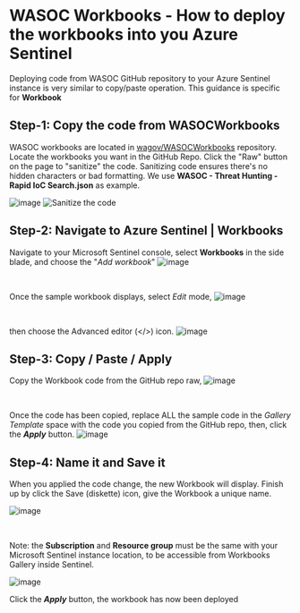# WASOC Workbooks - How to deploy the workbooks into you Azure Sentinel
Deploying code from WASOC GitHub repository to your Azure Sentinel instance is very similar to copy/paste operation. This guidance is specific for **Workbook**


## Step-1: Copy the code from WASOCWorkbooks
WASOC workbooks are located in [wagov/WASOCWorkbooks](https://github.com/wagov/WASOCWorkbooks) repository.
Locate the workbooks you want in the GitHub Repo. Click the "Raw" button on the page to "sanitize" the code. Sanitizing code ensures there's no hidden characters or bad formatting.
We use **WASOC - Threat Hunting - Rapid IoC Search.json** as example.

![image](https://github.com/wagov/WASOCWorkbooks/assets/43643214/cb6582ff-be27-4a17-bd1f-ca0cae650414)
![Sanitize the code](https://github.com/wagov/WASOCWorkbooks/assets/43643214/a8ea0825-5266-4290-b8b9-09ea8ccd2954)

## Step-2: Navigate to Azure Sentinel | Workbooks

Navigate to your Microsoft Sentinel console, select **Workbooks** in the side blade, and choose the "_Add workbook_" 
![image](https://github.com/wagov/WASOCWorkbooks/assets/43643214/6a67c229-4108-40dc-b712-926f98031e3e)

<br>

Once the sample workbook displays, select _Edit_ mode,
![image](https://github.com/wagov/WASOCWorkbooks/assets/43643214/904e1c5c-673f-4f71-b555-72388eb9d89d)

<br>

then choose the Advanced editor (</>) icon.
![image](https://github.com/wagov/WASOCWorkbooks/assets/43643214/779bb31f-d226-41e8-8933-18ceecd5b9de)

## Step-3: Copy / Paste / Apply
Copy the Workbook code from the GitHub repo raw,
![image](https://github.com/wagov/WASOCWorkbooks/assets/43643214/f5c58b76-df26-4b5f-acc7-7a3caa85a750)

<br>

Once the code has been copied, replace ALL the sample code in the _Gallery Template_ space with the code you copied from the GitHub repo, then, click the **_Apply_** button.
![image](https://github.com/wagov/WASOCWorkbooks/assets/43643214/74401503-8cc6-4f41-ab82-f751dea34f9d)


## Step-4: Name it and Save it
When you applied the code change, the new Workbook will display. Finish up by click the Save (diskette) icon, give the Workbook a unique name.

![image](https://github.com/wagov/WASOCWorkbooks/assets/43643214/33df471a-6caf-4123-85be-44a22018316b)

<br>

Note: the **Subscription** and **Resource group** must be the same with your Microsoft Sentinel instance location, to be accessible from Workbooks Gallery inside Sentinel.

![image](https://github.com/wagov/WASOCWorkbooks/assets/43643214/8d27858d-c819-4ce9-8495-f3cc660fd10e)

Click the **_Apply_** button, the workbook has now been deployed

